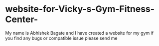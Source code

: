 # website-for-Vicky-s-Gym-Fitness-Center-
My name is Abhishek Bagate and I have created a website for my gym if you find any bugs or compatible issue please send me
